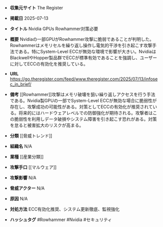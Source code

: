 - **収集元サイト**
The Register

- **掲載日**
2025-07-13

- **タイトル**
Nvidia GPUs Rowhammer対策必要

- **概要**
Nvidiaの一部GPUがRowhammer攻撃に脆弱であることが判明した。Rowhammerはメモリセルを繰り返し操作し電気的干渉を引き起こす攻撃手法である。特にSystem-Level ECCが無効な環境で影響が大きい。NvidiaはBlackwellやHopper製品群でECCが標準有効であることを強調し、ユーザーに対してECCの有効化を推奨している。

- **URL**
https://go.theregister.com/feed/www.theregister.com/2025/07/13/infosec_in_brief/

- **備考**
[[Rowhammer]]攻撃はメモリ破壊を狙い繰り返しアクセスを行う手法である。Nvidia製GPUの一部でSystem-Level ECCが無効な場合に脆弱性が存在し、攻撃成功の可能性がある。対策としてECCの有効化が推奨されている。将来的にはハードウェアレベルでの防御強化が期待される。攻撃者はこの脆弱性を利用しデータ破損やシステム障害を引き起こす恐れがある。対策を怠ると被害拡大のリスクが高まる。

- **分類**
[[脅威トレンド]]

- **組織名**
N/A

- **業種**
[[産業分類]]

- **攻撃手口**
[[マルウェア]]

- **攻撃影響**
N/A

- **脅威アクター**
N/A

- **原因**
N/A

- **対処方法**
ECC有効化推奨、システム更新徹底、監視強化

- **ハッシュタグ**
#Rowhammer #Nvidia #セキュリティ
